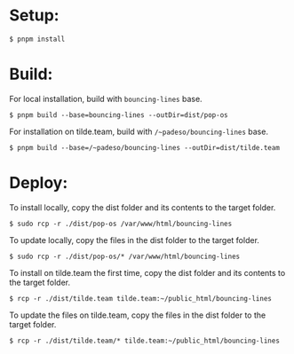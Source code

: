 # Setup:
```shell
$ pnpm install
```
# Build:
For local installation, build with `bouncing-lines` base.
```shell
$ pnpm build --base=bouncing-lines --outDir=dist/pop-os
```
For installation on tilde.team, build with `/~padeso/bouncing-lines` base.
```shell
$ pnpm build --base=/~padeso/bouncing-lines --outDir=dist/tilde.team
```
# Deploy:
To install locally, copy the dist folder and its contents to the target folder.
```shell
$ sudo rcp -r ./dist/pop-os /var/www/html/bouncing-lines
```
To update locally, copy the files in the dist folder to the target folder.
```shell
$ sudo rcp -r ./dist/pop-os/* /var/www/html/bouncing-lines
```
To install on tilde.team the first time, copy the dist folder and its contents to the target folder.
```shell
$ rcp -r ./dist/tilde.team tilde.team:~/public_html/bouncing-lines
```
To update the files on tilde.team, copy the files in the dist folder to the target folder.
```shell
$ rcp -r ./dist/tilde.team/* tilde.team:~/public_html/bouncing-lines
```
